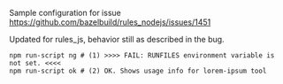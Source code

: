 Sample configuration for issue https://github.com/bazelbuild/rules_nodejs/issues/1451

Updated for rules_js, behavior still as described in the bug.

```shell
npm run-script ng # (1) >>>> FAIL: RUNFILES environment variable is not set. <<<<
npm run-script ok # (2) OK. Shows usage info for lorem-ipsum tool
```

